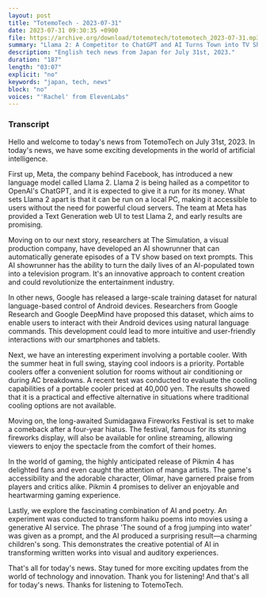 ```yaml
---
layout: post
title: "TotemoTech - 2023-07-31"
date: 2023-07-31 09:30:35 +0900
file: https://archive.org/download/totemotech/totemotech_2023-07-31.mp3
summary: "Llama 2: A Competitor to ChatGPT and AI Turns Town into TV Show, & more…"
description: "English tech news from Japan for July 31st, 2023."
duration: "187"
length: "03:07"
explicit: "no"
keywords: "japan, tech, news"
block: "no"
voices: "'Rachel' from ElevenLabs"
---
```


### Transcript

Hello and welcome to today's news from TotemoTech on July 31st, 2023. In today's news, we have some exciting developments in the world of artificial intelligence.

First up, Meta, the company behind Facebook, has introduced a new language model called Llama 2. Llama 2 is being hailed as a competitor to OpenAI's ChatGPT, and it is expected to give it a run for its money. What sets Llama 2 apart is that it can be run on a local PC, making it accessible to users without the need for powerful cloud servers. The team at Meta has provided a Text Generation web UI to test Llama 2, and early results are promising.

Moving on to our next story, researchers at The Simulation, a visual production company, have developed an AI showrunner that can automatically generate episodes of a TV show based on text prompts. This AI showrunner has the ability to turn the daily lives of an AI-populated town into a television program. It's an innovative approach to content creation and could revolutionize the entertainment industry.

In other news, Google has released a large-scale training dataset for natural language-based control of Android devices. Researchers from Google Research and Google DeepMind have proposed this dataset, which aims to enable users to interact with their Android devices using natural language commands. This development could lead to more intuitive and user-friendly interactions with our smartphones and tablets.

Next, we have an interesting experiment involving a portable cooler. With the summer heat in full swing, staying cool indoors is a priority. Portable coolers offer a convenient solution for rooms without air conditioning or during AC breakdowns. A recent test was conducted to evaluate the cooling capabilities of a portable cooler priced at 40,000 yen. The results showed that it is a practical and effective alternative in situations where traditional cooling options are not available.

Moving on, the long-awaited Sumidagawa Fireworks Festival is set to make a comeback after a four-year hiatus. The festival, famous for its stunning fireworks display, will also be available for online streaming, allowing viewers to enjoy the spectacle from the comfort of their homes.

In the world of gaming, the highly anticipated release of Pikmin 4 has delighted fans and even caught the attention of manga artists. The game's accessibility and the adorable character, Olimar, have garnered praise from players and critics alike. Pikmin 4 promises to deliver an enjoyable and heartwarming gaming experience.

Lastly, we explore the fascinating combination of AI and poetry. An experiment was conducted to transform haiku poems into movies using a generative AI service. The phrase 'The sound of a frog jumping into water' was given as a prompt, and the AI produced a surprising result—a charming children's song. This demonstrates the creative potential of AI in transforming written works into visual and auditory experiences.

That's all for today's news. Stay tuned for more exciting updates from the world of technology and innovation. Thank you for listening!   And that's all for today's news. Thanks for listening to TotemoTech.
